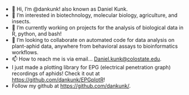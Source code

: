 - 👋 Hi, I’m @dankunk! also known as Daniel Kunk.
- 👀 I’m interested in biotechnology, molecular biology, agriculture, and insects. 
- 🌱 I’m currently working on projects for the analysis of biological data in R, python, and bash!
- 💞️ I’m looking to collaborate on automated code for data analysis on plant-aphid data, anywhere from behavioral assays to bioinformatics workflows. 
- 📫 How to reach me is via email... Daniel.kunk@colostate.edu.
- I just made a plotting library for EPG (electrical penetration graph) recordings of aphids! Check it out at https://github.com/dankunk/EPGplotR!
- Follow my github at https://github.com/dankunk/. 
<!---
dankunk/dankunk is a ✨ special ✨ repository because its `README.md` (this file) appears on your GitHub profile.
You can click the Preview link to take a look at your changes.
--->
